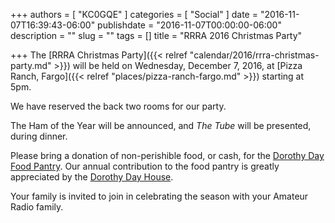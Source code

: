 +++
authors = [ "KC0GQE" ]
categories = [ "Social" ]
date = "2016-11-07T16:39:43-06:00"
publishdate = "2016-11-07T00:00:00-06:00"
description = ""
slug = ""
tags = []
title = "RRRA 2016 Christmas Party"

+++
The
[RRRA Christmas Party]({{< relref "calendar/2016/rrra-christmas-party.md" >}})
will be held on Wednesday, December 7, 2016, at
[Pizza Ranch, Fargo]({{< relref "places/pizza-ranch-fargo.md" >}}) starting at
5pm.

We have reserved the back two rooms for our party.

The Ham of the Year will be announced, and *The Tube* will be presented, during
dinner.

Please bring a donation of non-perishible food, or cash, for the
[Dorothy Day Food Pantry](http://www.fmddh.org/food-pantry/). Our annual
contribution to the food pantry is greatly appreciated by the
[Dorothy Day House](http://www.fmddh.org/).

Your family is invited to join in celebrating the season with your Amateur
Radio family.
<!--more-->
